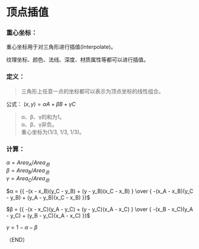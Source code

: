 # 顶点插值  

### 重心坐标：  

重心坐标用于对三角形进行插值(Interpolate)。  

纹理坐标、颜色、法线、深度、材质属性等都可以进行插值。    

### 定义：  

> 三角形上任意一点的坐标都可以表示为顶点坐标的线性组合。  
> 
公式： $(x, y) = αA+ βB + γC$  

> α、β、γ的和为1。  
> α、β、γ非负。  
> 重心坐标为(1/3, 1/3, 1/3)。  

### 计算：  

$α = Area_{A} / Area_{总}$  
$β = Area_{B} / Area_{总}$  
$γ = Area_{C} / Area_{总}$  

$α = {{ -(x - x_B)(y_C - y_B) + (y - y_B)(x_C - x_B) } \over { -(x_A - x_B)(y_C - y_B) + (y_A - y_B)(x_C - x_B) }}$  

$β = {{ -(x - x_C)(y_A - y_C) + (y - y_C)(x_A - x_C) } \over { -(x_B - x_C)(y_A - y_C) + (y_B - y_C)(x_A - x_C) }}$  

$γ = 1 - α - β$  

（END）  